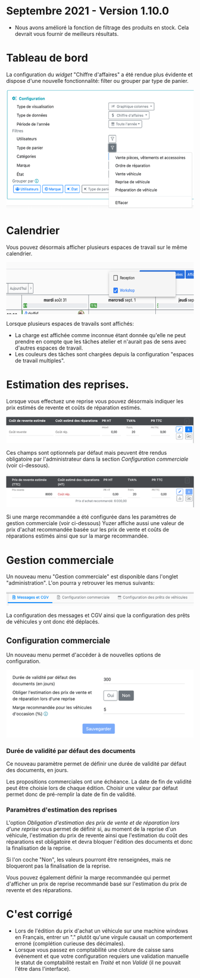 # Septembre 2021 - Version 1.10.0

- Nous avons amélioré la fonction de filtrage des produits en stock. Cela devrait vous fournir de meilleurs résultats.

# Tableau de bord

La configuration du _widget_ "Chiffre d'affaires" a été rendue plus évidente et dispose d'une nouvelle fonctionnalité: filter ou grouper par type de panier.

<img src="https://raw.githubusercontent.com/gear-group/release-notes/master/release-notes/1.10.0/turnover.png" height="320"/>

# Calendrier

Vous pouvez désormais afficher plusieurs espaces de travail sur le même calendrier.

<img src="https://raw.githubusercontent.com/gear-group/release-notes/master/release-notes/1.10.0/multiple-workspaces.png" height="140"/>

Lorsque plusieurs espaces de travails sont affichés:

- La charge est affichée comme inconnue étant donnée qu'elle ne peut prendre en compte que les tâches atelier et n'aurait pas de sens avec d'autres espaces de travail.
- Les couleurs des tâches sont chargées depuis la configuration "espaces de travail multiples".

# Estimation des reprises.

Lorsque vous effectuez une reprise vous pouvez désormais indiquer les prix estimés de revente et coûts de réparation estimés.

<img src="https://raw.githubusercontent.com/gear-group/release-notes/master/release-notes/1.10.0/trade-in-estimate.png"/>

Ces champs sont optionnels par défaut mais peuvent être rendus obligatoire par l'administrateur dans la section _Configuration commerciale_ (voir ci-dessous).

<img src="https://raw.githubusercontent.com/gear-group/release-notes/master/release-notes/1.10.0/trade-in-estimate-mandatory.png"/>

Si une marge recommandée a été configurée dans les paramètres de gestion commerciale (voir ci-dessous) Yuzer affiche aussi une valeur de prix d'achat recommandée basée sur les prix de vente et coûts de réparations estimés ainsi que sur la marge recommandée.

# Gestion commerciale

Un nouveau menu "Gestion commerciale" est disponible dans l'onglet "administration".
L'on pourra y retrouver les menus suivants:

<img src="https://raw.githubusercontent.com/gear-group/release-notes/master/release-notes/1.10.0/commercial_config.png"/>

La configuration des messages et CGV ainsi que la configuration des prêts de véhicules y ont donc été déplacés.

## Configuration commerciale

Un nouveau menu permet d'accéder à de nouvelles options de configuration.

<img src="https://raw.githubusercontent.com/gear-group/release-notes/master/release-notes/1.10.0/commercial_config_tab.png"/>

### Durée de validité par défaut des documents

Ce nouveau paramètre permet de définir une durée de validité par défaut des documents, en jours.

Les propositions commerciales ont une échéance. La date de fin de validité peut être choisie lors de chaque édition.
Choisir une valeur par défaut permet donc de pré-remplir la date de fin de validité.

### Paramètres d'estimation des reprises

L'option _Obligation d'estimation des prix de vente et de réparation lors d'une reprise_ vous permet de définir si, au moment de la reprise d'un véhicule, l'estimation du prix de revente ainsi que l'estimation du coût des réparations est obligatoire et devra bloquer l'édition des documents et donc la finalisation de la reprise.

Si l'on coche "Non", les valeurs pourront être renseignées, mais ne bloqueront pas la finalisation de la reprise.

Vous pouvez également définir la marge recommandée qui permet d'afficher un prix de reprise recommandé basé sur l'estimation du prix de revente et des réparations.

# C'est corrigé

- Lors de l'édition du prix d'achat un véhicule sur une machine windows en Français, entrer un "." plutôt qu'une virgule causait un comportement erroné (complétion curieuse des décimales).
- Lorsque vous passez en comptabilité une cloture de caisse sans évènement et que votre configuration requiers une validation manuelle le statut de comptabilité restait en _Traité_ et non _Validé_ (il ne pouvait l'être dans l'interface).
